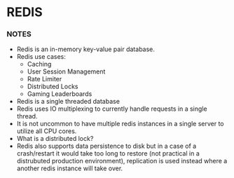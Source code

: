 # REDIS

### NOTES

- Redis is an in-memory key-value pair database.
- Redis use cases:
  - Caching
  - User Session Management
  - Rate Limiter
  - Distributed Locks
  - Gaming Leaderboards
- Redis is a single threaded database
- Redis uses IO multiplexing to currently handle requests in a single thread.
- It is not uncommon to have multiple redis instances in a single server to utilize all CPU cores.
- What is a distributed lock?
- Redis also supports data persistence to disk but in a case of a crash/restart it would take too long to restore (not practical in a distrubuted production environment), replication is used instead where a another redis instance will take over.
